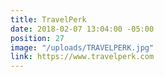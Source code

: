 ```yaml
---
title: TravelPerk
date: 2018-02-07 13:04:00 -05:00
position: 27
image: "/uploads/TRAVELPERK.jpg"
link: https://www.travelperk.com
---
```


